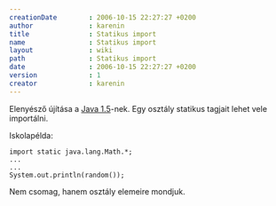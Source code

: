 ```yaml
---
creationDate        : 2006-10-15 22:27:27 +0200 
author              : karenin 
title               : Statikus import 
name                : Statikus import 
layout              : wiki 
path                : Statikus import 
date                : 2006-10-15 22:27:27 +0200 
version             : 1 
creator             : karenin 
---
```

Elenyésző újítása a [Java 1.5](java%201.5.html)-nek. Egy osztály statikus tagjait lehet vele importálni. 

Iskolapélda:
```
import static java.lang.Math.*;
...
...
System.out.println(random());
```

Nem csomag, hanem osztály elemeire mondjuk.
